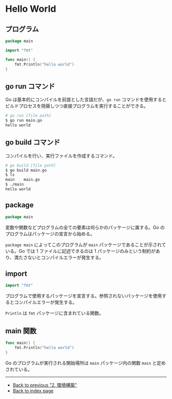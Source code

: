 # Hello World

## プログラム

<!-- markdownlint-disable MD010 -->

```go
package main

import "fmt"

func main() {
	fmt.Println("hello world")
}
```

<!-- markdownlint-enable MD010 -->

## go run コマンド

Go は基本的にコンパイルを前提とした言語だが、`go run` コマンドを使用するとビルドプロセスを隠蔽しつつ直接プログラムを実行することができる。

```bash
# go run [file path]
$ go run main.go
hello world
```

## go build コマンド

コンパイルを行い、実行ファイルを作成するコマンド。

```bash
# go build [file path]
$ go build main.go
$ ls
main    main.go
$ ./main
hello world
```

## package

```go
package main
```

変数や関数などプログラムの全ての要素は何らかのパッケージに属する。Go のプログラムはパッケージの宣言から始める。

`package main` によってこのプログラムが `main` パッケージであることが示されている。Go では 1 ファイルに記述できるのは 1 パッケージのみという制約があり、満たさないとコンパイルエラーが発生する。

## import

```go
import "fmt"
```

プログラムで使用するパッケージを宣言する。参照されないパッケージを使用するとコンパイルエラーが発生する。

`Println` は `fmt` パッケージに含まれている関数。

## main 関数

```go
func main() {
	fmt.Println("hello world")
}
```

Go のプログラムが実行される開始場所は `main` パッケージ内の関数 `main` と定めされている。

***

* [Back to previous "2. 環境構築"](./install.md)
* [Back to index page](../README.md)
